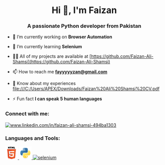 <h1 align="center">Hi 👋, I'm Faizan</h1>
<h3 align="center">A passionate Python developer from Pakistan</h3>

- 🔭 I’m currently working on **Browser Automation**

- 🌱 I’m currently learning **Selenium**

- 👨‍💻 All of my projects are available at [https://github.com/Faizan-Ali-Shamsi](https://github.com/Faizan-Ali-Shamsi)

- 📫 How to reach me **fayyyyyzan@gmail.com**

- 📄 Know about my experiences [file:///C:/Users/APEX/Downloads/Faizan%20Ali%20Shamsi%20CV.pdf](file:///C:/Users/APEX/Downloads/Faizan%20Ali%20Shamsi%20CV.pdf)

- ⚡ Fun fact **I can speak 5 human languages**

<h3 align="left">Connect with me:</h3>
<p align="left">
<a href="https://linkedin.com/in/www.linkedin.com/in/faizan-ali-shamsi-494ba1303" target="blank"><img align="center" src="https://raw.githubusercontent.com/rahuldkjain/github-profile-readme-generator/master/src/images/icons/Social/linked-in-alt.svg" alt="www.linkedin.com/in/faizan-ali-shamsi-494ba1303" height="30" width="40" /></a>
</p>

<h3 align="left">Languages and Tools:</h3>
<p align="left"> <a href="https://www.w3.org/html/" target="_blank" rel="noreferrer"> <img src="https://raw.githubusercontent.com/devicons/devicon/master/icons/html5/html5-original-wordmark.svg" alt="html5" width="40" height="40"/> </a> <a href="https://www.python.org" target="_blank" rel="noreferrer"> <img src="https://raw.githubusercontent.com/devicons/devicon/master/icons/python/python-original.svg" alt="python" width="40" height="40"/> </a> <a href="https://www.selenium.dev" target="_blank" rel="noreferrer"> <img src="https://raw.githubusercontent.com/detain/svg-logos/780f25886640cef088af994181646db2f6b1a3f8/svg/selenium-logo.svg" alt="selenium" width="40" height="40"/> </a> </p>
